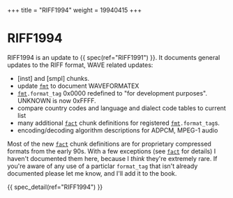 +++
title = "RIFF1994"
weight = 19940415
+++

RIFF1994
========

RIFF1994 is an update to {{ spec(ref="RIFF1991") }}. It documents general updates to the RIFF format, WAVE related updates:

* [inst] and [smpl] chunks.
* update [`fmt`](@/chunk/fmt.md) to document WAVEFORMATEX
* [`fmt`](@/chunk/fmt.md)`.format_tag` 0x0000 redefined to "for development purposes". UNKNOWN is now 0xFFFF.
* compare country codes and language and dialect code tables to current list
* many additional [`fact`](@/chunk/fact.md) chunk definitions for registered [`fmt`](@/chunk/fmt.md)`.format_tag`s.
* encoding/decoding algorithm descriptions for ADPCM, MPEG-1 audio

Most of the new [`fact`](@/chunk/fact.md) chunk definitions are for proprietary compressed formats from the early 90s. With a few exceptions (see [`fact`](@/chunk/fact.md) for details) I haven't documented them here, because I *think* they're extremely rare. If you're aware of any use of a particlar `format_tag` that isn't already documented please let me know, and I'll add it to the book.


{{ spec_detail(ref="RIFF1994") }} 
